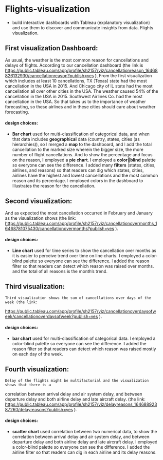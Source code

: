 # Flights-visualization
- build interactive dashboards with Tableau (explanatory visualization) and use them to discover and communicate insights from data.
Flights visualization.
## First visualization Dashboard:
As usual, the weather is the most common reason for cancellations and delays of flights.
According to our cancellation dashboard (the link is https://public.tableau.com/app/profile/sh2157/viz/cancellationreason_16468826132930/cancellationreason?publish=yes
), From the first visualization which includes at least 10 cancellations, TX (Texas) state had the 
most cancellation in the USA in 2015. And Chicago city of IL state had the most cancellation all 
over other cities in the USA. The weather caused 54% of the cancellation in the USA in 2015.
Southwest Airlines Co. had the most cancellation in the USA. So that takes us to the importance 
of weather forecasting, so these airlines and in these cities should care about weather 
forecasting.
#### design choices:
- **Bar chart** used for multi-classification of categorical data, and when that data 
includes **geographical** data (country, states, cities (as hierarchies)), so I merged a 
**map** to the dashboard, and I add the total cancellation to the marked size wherein 
the bigger size, the more number of flight cancellations. And to show the 
percentage and focus on the reason, I employed a **pie chart**. I employed a **colorblind** palette so everyone can see the difference. I added many **filters** (states, 
cities, airlines, and reasons) so that readers can dig which states, cities, airlines
have the highest and lowest cancellations and the most common reason and its 
percentage. I employed colors in the dashboard to Illustrates the reason for the 
cancellation.

## Second visualization:
And as expected the most cancellation occurred in February and January as the 
visualization shows (the link: https://public.tableau.com/app/profile/sh2157/viz/cancellationovermonths_16468781075430/cancellationovermonths?publish=yes ).
#### design choices:
- **Line chart** used for time series to show the cancellation over months as it is easier 
to perceive trend over time on line charts. I employed a color-blind palette so 
everyone can see the difference. I added the reason filter so that readers can detect 
which reason was raised over months. and the total of all reasons is the month’s 
trend.

## Third visualization:
    Third visualization shows the sum of cancellations over days of the week (the link: 
https://public.tableau.com/app/profile/sh2157/viz/cancellationoverdaysofweek/cancellationoverdaysofweek?publish=yes ).
#### design choices:
- **bar chart** used for multi-classification of categorical data. I employed a color-blind 
palette so everyone can see the difference. I added the reason filter so that readers 
can detect which reason was raised mostly on each day of the week.

## Fourth visualization:
    Delay of the flights might be multifactorial and the visualization shows that there is a 
correlation between arrival delay and air system delay, and between departure delay and both 
airline delay and late aircraft delay. (the link: https://public.tableau.com/app/profile/sh2157/viz/delayreasons_16468892387260/delayreasons?publish=yes ).
#### design choices:
- **scatter chart** used correlation between two numerical data, to show the correlation 
between arrival delay and air system delay, and between departure delay and both 
airline delay and late aircraft delay. I employed a color-blind palette so everyone can 
see the difference. I added the airline filter so that readers can dig in each airline
and its delay reasons. 
